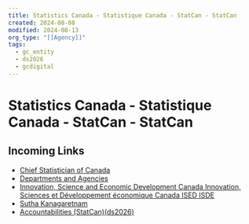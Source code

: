 ```yaml
---
title: Statistics Canada - Statistique Canada - StatCan - StatCan
created: 2024-08-08
modified: 2024-08-13
org_type: "[[Agency]]"
tags:
  - gc_entity
  - ds2026
  - gcdigital
---
```

# Statistics Canada - Statistique Canada - StatCan - StatCan


## Incoming Links
- [Chief Statistician of Canada](Chief%20Statistician%20of%20Canada.md)
- [Departments and Agencies](Departments%20and%20Agencies.md)
- [Innovation, Science and Economic Development Canada   Innovation, Sciences et Développement économique Canada   ISED   ISDE](Innovation,%20Science%20and%20Economic%20Development%20Canada%20%20%20Innovation,%20Sciences%20et%20D%C3%A9veloppement%20%C3%A9conomique%20Canada%20%20%20ISED%20%20%20ISDE.md)
- [Sutha Kanagaretnam](Sutha%20Kanagaretnam.md)
- [Accountabilities (StatCan)(ds2026)](./docs/Accountabilities%20(StatCan)(ds2026).md)

